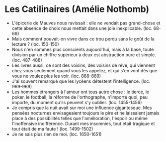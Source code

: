 # Les Catilinaires (Amélie Nothomb)
* L'épicerie de Mauves nous ravissait : elle ne vendait pas grand-chose et cette absence de choix nous mettait dans une joie inexplicable. (loc. 68-69)
* Mais comment pouvait-on vivre dans ce trou perdu sans le goût de la lecture ? (loc. 150-150)
* Nous n'en sommes plus conscients aujourd'hui, mais à la base, toute division par un chiffre supérieur à deux est abstraction pure et simple. (loc. 487-488)
* Les livres aussi, ce sont des voisins, des voisins de rêve, qui viennent chez vous seulement quand vous les appelez, et qui s'en vont dès que vous ne voulez plus les voir. (loc. 888-889)
* J'ai souvent remarqué que les lycéens détestent l'intelligence. (loc. 969-969)
* Les hommes étrangers à l'amour ont tous autre chose : le tiercé, le poker, le football, la réforme de l'orthographe, n'importe quoi, peu importe, du moment qu'ils peuvent s'y oublier. (loc. 1455-1456)
* Je compris que la nuit avait sur moi une influence gigantesque. Mes pensées nocturnes envisageaient toujours le pire et ne laissaient jamais place à des possibilités telles que l'amélioration, l'espoir ou même l'inoffensive indifférence. Durant mes insomnies, tout était tragique et tout était de ma faute ! (loc. 1499-1502)
* Je ne sais plus rien de moi. (loc. 1650-1651)
